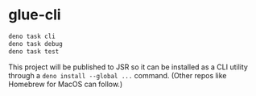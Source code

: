 # glue-cli

```sh
deno task cli
deno task debug
deno task test
```

This project will be published to JSR so it can be installed as a CLI utility through a `deno install --global ...` command. (Other repos like Homebrew for
MacOS can follow.)
